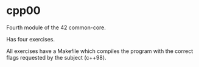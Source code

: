 # cpp00
Fourth module of the 42 common-core.

Has four exercises.

All exercises have a Makefile which compiles the program with the correct flags requested by the subject (c++98).
